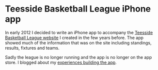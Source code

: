 Teesside Basketball League iPhone app
=====================================

In early 2012 I decided to write an iPhone app to accompany the [Teesside Basketball League website](http://www.philjhale.com/2011/10/teesside-basketball-league.html) I created in the few years before. The app showed much of the information that was on the site including standings, results, fixtures and teams.

Sadly the league is no longer running and the app is no longer on the app store. I blogged about my [experiences building the app](http://www.philjhale.com/2012/05/on-iphone-development.html).

